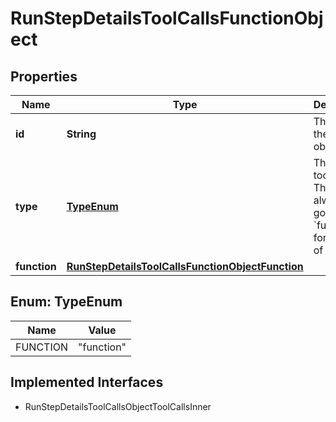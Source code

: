 

# RunStepDetailsToolCallsFunctionObject


## Properties

| Name | Type | Description | Notes |
|------------ | ------------- | ------------- | -------------|
|**id** | **String** | The ID of the tool call object. |  |
|**type** | [**TypeEnum**](#TypeEnum) | The type of tool call. This is always going to be &#x60;function&#x60; for this type of tool call. |  |
|**function** | [**RunStepDetailsToolCallsFunctionObjectFunction**](RunStepDetailsToolCallsFunctionObjectFunction.md) |  |  |



## Enum: TypeEnum

| Name | Value |
|---- | -----|
| FUNCTION | &quot;function&quot; |


## Implemented Interfaces

* RunStepDetailsToolCallsObjectToolCallsInner


